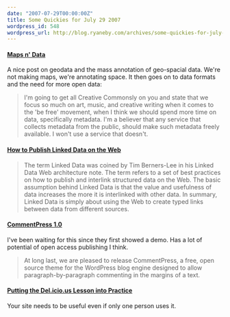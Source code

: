 ```yaml
---
date: "2007-07-29T00:00:00Z"
title: Some Quickies for July 29 2007
wordpress_id: 548
wordpress_url: http://blog.ryaneby.com/archives/some-quickies-for-july-29-2007/
---
```

<h4><a href="http://burningbird.net/technology/maps-n-data/">Maps n' Data</a></h4>

A nice post on geodata and the mass annotation of geo-spacial data. We're not making maps, we're annotating space. It then goes on to data formats and the need for more open data:

<blockquote>I'm going to get all Creative Commonsly on you and state that we focus so much on art, music, and creative writing when it comes to the 'be free' movement, when I think we should spend more time on data, specifically metadata. I'm a believer that any service that collects metadata from the public, should make such metadata freely available. I won't use a service that doesn't.</blockquote>

<h4><a href="http://sites.wiwiss.fu-berlin.de/suhl/bizer/pub/LinkedDataTutorial/">How to Publish Linked Data on the Web</a></h4>

<blockquote>The term Linked Data was coined by Tim Berners-Lee in his Linked Data Web architecture note. The term refers to a set of best practices on how to publish and interlink structured data on the Web. The basic assumption behind Linked Data is that the value and usefulness of data increases the more it is interlinked with other data. In summary, Linked Data is simply about using the Web to create typed links between data from different sources.</blockquote>

<h4><a href="http://www.futureofthebook.org/blog/archives/2007/07/commentpress_10.html">CommentPress 1.0</a></h4>

I've been waiting for this since they first showed a demo. Has a lot of potential of open access publishing I think.

<blockquote>At long last, we are pleased to release CommentPress, a free, open source theme for the WordPress blog engine designed to allow paragraph-by-paragraph commenting in the margins of a text.</blockquote>

<h4><a href="http://bokardo.com/archives/putting-the-delicious-lesson-into-practice-part-i/">Putting the Del.icio.us Lesson into Practice</a></h4>

Your site needs to be useful even if only one person uses it.
